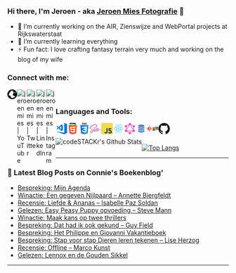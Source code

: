 ### Hi there, I'm Jeroen - aka [Jeroen Mies Fotografie][website] 👋

- 🔭 I’m currently working on the AIR, Zienswijze and WebPortal projects at Rijkswaterstaat
- 🌱 I’m currently learning everything
- ⚡ Fun fact: I love crafting fantasy terrain very much and working on the blog of my wife

### Connect with me:

[<img align="left" alt="jeroenmies" width="22px" src="https://raw.githubusercontent.com/iconic/open-iconic/master/svg/globe.svg" />][website]
[<img align="left" alt="jeroenmies | YouTube" width="22px" src="https://cdn.jsdelivr.net/npm/simple-icons@v3/icons/youtube.svg" />][youtube]
[<img align="left" alt="jeroenmies | Twitter" width="22px" src="https://cdn.jsdelivr.net/npm/simple-icons@v3/icons/twitter.svg" />][twitter]
[<img align="left" alt="jeroenmies | LinkedIn" width="22px" src="https://cdn.jsdelivr.net/npm/simple-icons@v3/icons/linkedin.svg" />][linkedin]
[<img align="left" alt="jeroenmies | Instagram" width="22px" src="https://cdn.jsdelivr.net/npm/simple-icons@v3/icons/instagram.svg" />][instagram]

<br />

### Languages and Tools:

[<img align="left" alt="Visual Studio Code" width="26px" src="https://raw.githubusercontent.com/github/explore/80688e429a7d4ef2fca1e82350fe8e3517d3494d/topics/visual-studio-code/visual-studio-code.png" />][webdevplaylist]
[<img align="left" alt="HTML5" width="26px" src="https://raw.githubusercontent.com/github/explore/80688e429a7d4ef2fca1e82350fe8e3517d3494d/topics/html/html.png" />][webdevplaylist]
[<img align="left" alt="CSS3" width="26px" src="https://raw.githubusercontent.com/github/explore/80688e429a7d4ef2fca1e82350fe8e3517d3494d/topics/css/css.png" />][cssplaylist]
[<img align="left" alt="Sass" width="26px" src="https://raw.githubusercontent.com/github/explore/80688e429a7d4ef2fca1e82350fe8e3517d3494d/topics/sass/sass.png" />][cssplaylist]
[<img align="left" alt="JavaScript" width="26px" src="https://raw.githubusercontent.com/github/explore/80688e429a7d4ef2fca1e82350fe8e3517d3494d/topics/javascript/javascript.png" />][jsplaylist]
[<img align="left" alt="React" width="26px" src="https://raw.githubusercontent.com/github/explore/80688e429a7d4ef2fca1e82350fe8e3517d3494d/topics/react/react.png" />][reactplaylist]
[<img align="left" alt="GraphQL" width="26px" src="https://raw.githubusercontent.com/github/explore/80688e429a7d4ef2fca1e82350fe8e3517d3494d/topics/graphql/graphql.png" />][webdevplaylist]
[<img align="left" alt="SQL" width="26px" src="https://raw.githubusercontent.com/github/explore/80688e429a7d4ef2fca1e82350fe8e3517d3494d/topics/sql/sql.png" />][webdevplaylist]
[<img align="left" alt="Git" width="26px" src="https://raw.githubusercontent.com/github/explore/80688e429a7d4ef2fca1e82350fe8e3517d3494d/topics/git/git.png" />][webdevplaylist]
[<img align="left" alt="GitHub" width="26px" src="https://raw.githubusercontent.com/github/explore/78df643247d429f6cc873026c0622819ad797942/topics/github/github.png" />][webdevplaylist]

<br />
<br />

<img align="left" alt="codeSTACKr's Github Stats" src="https://github-readme-stats.vercel.app/api?username=jeroenmies&show_icons=true&hide_border=true&count_private=true&theme=tokyonight" />

[![Top Langs](https://github-readme-stats.vercel.app/api/top-langs/?username=jeroenmies)](https://github.com/jeroenmies/github-readme-stats)

---

### 📕 Latest Blog Posts on Connie's Boekenblog'
<!-- BLOG-POST-LIST:START -->
- [Bespreking: Mijn Agenda](https://conniesboekenblog.nl/2021/07/05/bespreking-mijn-agenda/?utm_source=rss&utm_medium=rss&utm_campaign=bespreking-mijn-agenda)
- [Winactie: Een gegeven Nijlpaard – Annette Bjergfeldt](https://conniesboekenblog.nl/2021/07/04/winactie-een-gegeven-nijlpaard-annette-bjergfeldt/?utm_source=rss&utm_medium=rss&utm_campaign=winactie-een-gegeven-nijlpaard-annette-bjergfeldt)
- [Recensie: Liefde & Ananas – Isabelle Paz Soldan](https://conniesboekenblog.nl/2021/07/03/recensie-liefde-ananas-isabelle-paz-soldan/?utm_source=rss&utm_medium=rss&utm_campaign=recensie-liefde-ananas-isabelle-paz-soldan)
- [Gelezen: Easy Peasy Puppy opvoeding – Steve Mann](https://conniesboekenblog.nl/2021/07/02/gelezen-easy-peasy-puppy-opvoeding-steve-mann/?utm_source=rss&utm_medium=rss&utm_campaign=gelezen-easy-peasy-puppy-opvoeding-steve-mann)
- [Winactie: Maak kans op twee thrillers](https://conniesboekenblog.nl/2021/07/01/winactie-maak-kans-op-twee-thrillers/?utm_source=rss&utm_medium=rss&utm_campaign=winactie-maak-kans-op-twee-thrillers)
- [Bespreking: Dat had ik ook gekund – Guy Field](https://conniesboekenblog.nl/2021/06/26/bespreking-dat-had-ik-ook-gekund-guy-field/?utm_source=rss&utm_medium=rss&utm_campaign=bespreking-dat-had-ik-ook-gekund-guy-field)
- [Bespreking: Het Philippe en Giovanni Vakantieboek](https://conniesboekenblog.nl/2021/06/24/bespreking-het-philippe-en-giovanni-vakantieboek/?utm_source=rss&utm_medium=rss&utm_campaign=bespreking-het-philippe-en-giovanni-vakantieboek)
- [Bespreking: Stap voor stap Dieren leren tekenen – Lise Herzog](https://conniesboekenblog.nl/2021/06/22/bespreking-stap-voor-stap-dieren-leren-tekenen-lise-herzog/?utm_source=rss&utm_medium=rss&utm_campaign=bespreking-stap-voor-stap-dieren-leren-tekenen-lise-herzog)
- [Recensie: Offline – Marco Kunst](https://conniesboekenblog.nl/2021/06/21/recensie-offline-marco-kunst/?utm_source=rss&utm_medium=rss&utm_campaign=recensie-offline-marco-kunst)
- [Gelezen: Lennox en de Gouden Sikkel](https://conniesboekenblog.nl/2021/06/20/gelezen-lennox-en-de-gouden-sikkel/?utm_source=rss&utm_medium=rss&utm_campaign=gelezen-lennox-en-de-gouden-sikkel)
<!-- BLOG-POST-LIST:END -->

---

[website]: https://jeroenmiesfotografie.nl
[twitter]: https://twitter.com/jeroenmies
[youtube]: https://www.youtube.com/channel/UCdM6wXDAk3Y8_ycxkSfAD7Q
[instagram]: https://www.instagram.com/jeroenmies/
[linkedin]: https://www.linkedin.com/in/jeroenmies/
[webdevplaylist]: https://www.youtube.com/playlist?list=PLlhZGGVFsRrTQQnp_2UwWSoAigm-9_SqR
[jsplaylist]: https://www.youtube.com/playlist?list=PLC5BA7CB1270B2073
[cssplaylist]: https://www.youtube.com/playlist?list=PLlhZGGVFsRrSeV5xra6z-nU60cqompunz
[reactplaylist]: https://www.youtube.com/playlist?list=PLC5BA7CB1270B2073
